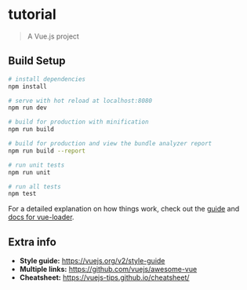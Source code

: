 # tutorial

> A Vue.js project

## Build Setup

``` bash
# install dependencies
npm install

# serve with hot reload at localhost:8080
npm run dev

# build for production with minification
npm run build

# build for production and view the bundle analyzer report
npm run build --report

# run unit tests
npm run unit

# run all tests
npm test
```

For a detailed explanation on how things work, check out the [guide](http://vuejs-templates.github.io/webpack/) and [docs for vue-loader](http://vuejs.github.io/vue-loader).

## Extra info

* **Style guide:** https://vuejs.org/v2/style-guide
* **Multiple links:** https://github.com/vuejs/awesome-vue
* **Cheatsheet:** https://vuejs-tips.github.io/cheatsheet/
